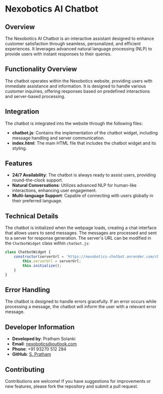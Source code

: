 # Nexobotics AI Chatbot

## Overview
The Nexobotics AI Chatbot is an interactive assistant designed to enhance customer satisfaction through seamless, personalized, and efficient experiences. It leverages advanced natural language processing (NLP) to provide users with instant responses to their queries.

## Functionality Overview
The chatbot operates within the Nexobotics website, providing users with immediate assistance and information. It is designed to handle various customer inquiries, offering responses based on predefined interactions and server-based processing.

## Integration
The chatbot is integrated into the website through the following files:
- **chatbot.js**: Contains the implementation of the chatbot widget, including message handling and server communication.
- **index.html**: The main HTML file that includes the chatbot widget and its styling.

## Features
- **24/7 Availability**: The chatbot is always ready to assist users, providing round-the-clock support.
- **Natural Conversations**: Utilizes advanced NLP for human-like interactions, enhancing user engagement.
- **Multi-language Support**: Capable of connecting with users globally in their preferred language.

## Technical Details
The chatbot is initialized when the webpage loads, creating a chat interface that allows users to send messages. The messages are processed and sent to a server for response generation. The server's URL can be modified in the `ChatbotWidget` class within `chatbot.js`:
```javascript
class ChatbotWidget {
    constructor(serverUrl = 'https://nexobotics-chatbot.onrender.com/chat') {
        this.serverUrl = serverUrl;
        this.initialize();
    }
}
```

## Error Handling
The chatbot is designed to handle errors gracefully. If an error occurs while processing a message, the chatbot will inform the user with a relevant error message.

## Developer Information
- **Developed by**: Pratham Solanki
- **Email**: nexobotics@outlook.com
- **Phone**: +91 93270 512 284
- **GitHub**: [S. Pratham](https://github.com/dinoco711)

## Contributing
Contributions are welcome! If you have suggestions for improvements or new features, please fork the repository and submit a pull request.
